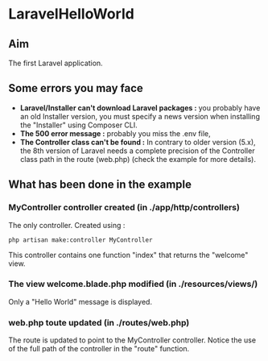 # LaravelHelloWorld

## Aim

The first Laravel application.

## Some errors you may face

- **Laravel/Installer can't download Laravel packages :** you probably have an old Installer version, you must specify a news version when installing the "Installer" using Composer CLI.
- **The 500 error message :** probably you miss the .env file,
- **The Controller class can't be found :** In contrary to older version (5.x), the 8th version of Laravel needs a complete precision of the Controller class path in the route (web.php) (check the example for more details).

## What has been done in the example
 
### MyController controller created (in ./app/http/controllers)

The only controller. Created using :

`php artisan make:controller MyController`

This controller contains one function "index" that returns the "welcome" view.

### The view welcome.blade.php modified (in ./resources/views/)

Only a "Hello World" message is displayed.

### web.php toute updated (in ./routes/web.php)

The route is updated to point to the MyController controller. Notice the use of the full path of the controller in the "route" function.

